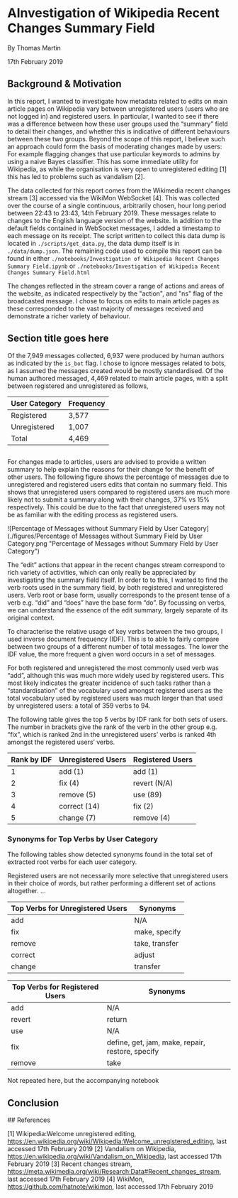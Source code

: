 # AInvestigation of Wikipedia Recent Changes Summary Field

<!-- RecentChanges IRC feed  -->

By Thomas Martin

17th February 2019

## Background & Motivation

In this report, I wanted to investigate how metadata related to edits on main article pages on Wikipedia vary between unregistered users (users who are not logged in) and registered users. In particular, I wanted to see if there was a difference between how these user groups used the “summary” field to detail their changes, and whether this is indicative of different behaviours between these two groups. Beyond the scope of this report, I believe such an approach could form the basis of moderating changes made by users: For example flagging changes that use particular keywords to admins by using a naive Bayes classifier. This has some immediate utility for Wikipedia, as while the organisation is very open to unregistered editing [1] this has led to problems such as vandalism [2].

The data collected for this report comes from the Wikimedia recent changes stream [3] accessed via the WikiMon WebSocket [4]. This was collected over the course of a single continuous, arbitrarily chosen, hour long period between 22:43 to 23:43, 14th February 2019. These messages relate to changes to the English language version of the website. In addition to the default fields contained in WebSocket messages, I added a timestamp to each message on its receipt. The script written to collect this data dump is located in `./scripts/get_data.py`, the data dump itself is in `./data/dump.json`. The remaining code used to compile this report can be found in either `./notebooks/Investigation of Wikipedia Recent Changes Summary Field.ipynb` or `./notebooks/Investigation of Wikipedia Recent Changes Summary Field.html`

The changes reflected in the stream cover a range of actions and areas of the website, as indicated respectively by the "action", and "ns" flag of the broadcasted message. I chose to focus on edits to main article pages as these corresponded to the vast majority of messages received and demonstrate a richer variety of behaviour.

## Section title goes here

Of the 7,949 messages collected, 6,937 were produced by human authors as indicated by the `is_bot` flag. I chose to ignore messages related to bots, as I assumed the messages created would be mostly standardised. Of the human authored messaged, 4,469 related to main article pages, with a split between registered and unregistered as follows,

| User Category | Frequency |
| ------------- | --------- |
| Registered    | 3,577     |
| Unregistered  | 1,007     |
| Total         | 4,469     |

## 

For changes made to articles, users are advised to provide a written summary to help explain the reasons for their change for the benefit of other users. The following figure shows the percentage of messages due to unregistered and registered users edits that contain no summary field. This shows that unregistered users compared to registered users are much more likely not to submit a summary along with their changes, 37% vs 15% respectively. This could be due to the fact that unregistered users may not be as familiar with the editing process as registered users.

![Percentage of Messages without Summary Field by User Category](./figures/Percentage of Messages without Summary Field by User Category.png "Percentage of Messages without Summary Field by User Category")

The “edit” actions that appear in the recent changes stream correspond to rich variety of activities, which can only really be appreciated by investigating the summary field itself. In order to to this, I wanted to find the verb roots used in the summary field, by both registered and unregistered users. Verb root or base form, usually corresponds to the present tense of a verb e.g. “did” and “does” have the base form “do”. By focussing on verbs, we can understand the essence of the edit summary, largely separate of its original context.

To characterise the relative usage of key verbs between the two groups, I used inverse document frequency (IDF). This is to able to fairly compare between two groups of a different number of total messages. The lower the IDF value, the more frequent a given word occurs in a set of messages.

For both registered and unregistered the most commonly used verb was “add”, although this was much more widely used by registered users. This most likely indicates the greater incidence of such tasks rather than a “standardisation” of the vocabulary used amongst registered users as the total vocabulary used by registered users was much larger than that used by unregistered users: a total of 359 verbs to 94.


The following table gives the top 5 verbs by IDF rank for both sets of users. The number in brackets give the rank of the verb in the other group e.g. “fix”, which is ranked 2nd in the unregistered users’ verbs is ranked 4th amongst the registered users’ verbs. 


| Rank by IDF | Unregistered Users | Registered Users |
| ----------- | ------------------ | ---------------- |
| 1           | add (1)            | add (1)          |
| 2           | fix (4)            | revert (N/A)     |
| 3           | remove (5)         | use (89)         |
| 4           | correct (14)       | fix (2)          |
| 5           | change (7)         | remove (4)       |

### Synonyms for Top Verbs by User Category

The following tables show detected synonyms found in the total set of extracted root verbs for each user category. 

Registered users are not necessarily more selective that unregistered users in their choice of words, but rather performing a different set of actions altogether. ... 

| Top Verbs for Unregistered Users | Synonyms |
| -------------------------------- | -------- |
| add | N/A |
| fix | make, specify |
| remove | take, transfer |
| correct | adjust |
| change | transfer |

| Top Verbs for Registered Users | Synonyms |
| -------------------------------- | -------- |
| add | N/A |
| revert | return |
| use | N/A |
| fix | define, get, jam, make, repair, restore, specify |
| remove | take |

Not repeated here, but the accompanying notebook 

## Conclusion

## References

[1] Wikipedia:Welcome unregistered editing, https://en.wikipedia.org/wiki/Wikipedia:Welcome_unregistered_editing, last accessed 17th February 2019
[2] Vandalism on Wikipedia, https://en.wikipedia.org/wiki/Vandalism_on_Wikipedia, last accessed 17th February 2019
[3] Recent changes stream, https://meta.wikimedia.org/wiki/Research:Data#Recent_changes_stream, last accessed 17th February 2019
[4] WikiMon, https://github.com/hatnote/wikimon, last accessed 17th February 2019
